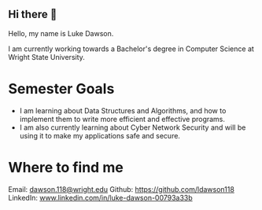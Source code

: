 ## Hi there 👋

<!--
**ldawson118/ldawson118** is a ✨ _special_ ✨ repository because its `README.md` (this file) appears on your GitHub profile.

Here are some ideas to get you started:

- 🔭 I’m currently working on ...
- 🌱 I’m currently learning ...
- 👯 I’m looking to collaborate on ...
- 🤔 I’m looking for help with ...
- 💬 Ask me about ...
- 📫 How to reach me: ...
- 😄 Pronouns: ...
- ⚡ Fun fact: ...
-->

Hello, my name is Luke Dawson.

I am currently working towards a Bachelor's degree in Computer Science at Wright State University.

# Semester Goals
- I am learning about Data Structures and Algorithms, and how to implement them to write more efficient and effective programs.
- I am also currently learning about Cyber Network Security and will be using it to make my applications safe and secure.

# Where to find me

Email: dawson.118@wright.edu
Github: https://github.com/ldawson118
LinkedIn: www.linkedin.com/in/luke-dawson-00793a33b